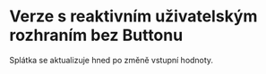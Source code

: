 # Verze s reaktivním uživatelským rozhraním bez Buttonu

Splátka se aktualizuje hned po změně vstupní hodnoty.
